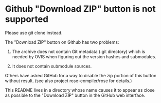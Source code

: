 Github "Download ZIP" button is not supported
=============================================
Please use git clone instead.

The "Download ZIP" button on Github has two problems:

1. The archive does not contain Git metadata (.git directory) which
   is needed by OVIS when figuring out the version hashes and submodules.

2. It does not contain submodule sources.

Others have asked GitHub for a way to disable the zip portion of this 
button without result.  (see also project rose-compiler/rose for details.)

This README lives in a directory whose name causes it to appear
as close as possible to the "Download ZIP" button in the GitHub web
interface.

